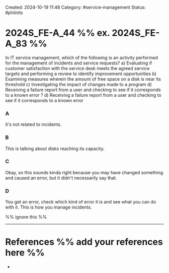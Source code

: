 Created: 2024-10-19 11:48
Category: #service-management
Status: #philnits



# 2024S_FE-A_44 %% ex. 2024S_FE-A_83 %%

In IT service management, which of the following is an activity performed for the
management of incidents and service requests?
a) Evaluating if customer satisfaction with the service desk meets the agreed service targets
and performing a review to identify improvement opportunities
b) Examining measures wherein the amount of free space on a disk is near its threshold
c) Investigating the impact of changes made to a program
d) Receiving a failure report from a user and checking to see if it corresponds to a known
error
?
d) Receiving a failure report from a user and checking to see if it corresponds to a known
error
### A
it's not related to incidents.

### B
This is talking about disks reaching its capacity.

### C
Okay, so this sounds kinda right because you may have changed something and caused an error, but it didn't necessarily say that.

### D
You get an error, check which kind of error it is and see what you can do with it. This is how you manage incidents.




%% ignore this %%

---









# References %% add your references here %%
- 